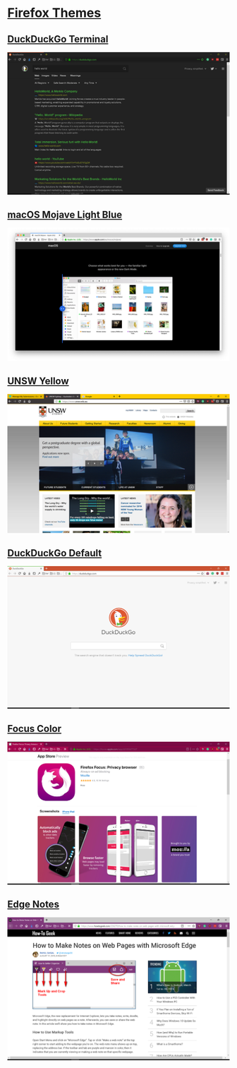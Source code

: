 # [Firefox Themes](https://addons.mozilla.org/en-US/firefox/user/13822940/)

## [DuckDuckGo Terminal](https://addons.mozilla.org/en-US/firefox/addon/duckduckgo-terminal/)

[![](./DuckDuckGo_Terminal/screenshot.png)](https://addons.mozilla.org/en-US/firefox/addon/duckduckgo-terminal/)

## [macOS Mojave Light Blue](https://addons.mozilla.org/en-US/firefox/addon/macos-mojave-light-blue/)

[![](./macOS_Mojave_Light_Blue/screenshot.png)](https://addons.mozilla.org/en-US/firefox/addon/macos-mojave-light-blue/)

## [UNSW Yellow](https://addons.mozilla.org/en-US/firefox/addon/unsw-yellow/)

[![](./UNSW_Yellow/screenshot.png)](https://addons.mozilla.org/en-US/firefox/addon/unsw-yellow/)

## [DuckDuckGo Default](https://addons.mozilla.org/en-US/firefox/addon/duckduckgo-default/)

[![](./DuckDuckGo_Default/screenshot.png)](https://addons.mozilla.org/en-US/firefox/addon/duckduckgo-default/)

## [Focus Color](https://addons.mozilla.org/en-US/firefox/addon/focus-color/)

[![](./Focus_Color/screenshot.png)](https://addons.mozilla.org/en-US/firefox/addon/focus-color/)

## [Edge Notes](https://addons.mozilla.org/en-US/firefox/addon/edge-notes/)

[![](./Edge_Notes/screenshot.png)](https://addons.mozilla.org/en-US/firefox/addon/edge-notes/)
